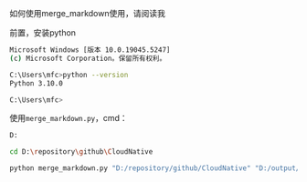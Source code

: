 如何使用merge_markdown使用，请阅读我



前置，安装python 

```bash
Microsoft Windows [版本 10.0.19045.5247]
(c) Microsoft Corporation。保留所有权利。

C:\Users\mfc>python --version
Python 3.10.0

C:\Users\mfc>


```



使用`merge_markdown.py`，cmd：

```bash
D:

cd D:\repository\github\CloudNative

python merge_markdown.py "D:/repository/github/CloudNative" "D:/output/combined.md"
```

